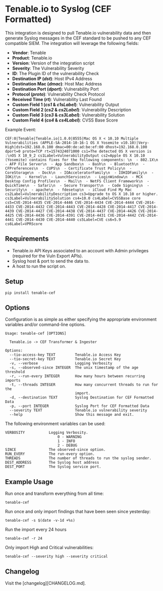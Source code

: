# Tenable.io to Syslog (CEF Formatted)

This integration is designed to pull Tenable.io vulnerability data and then
generate Syslog messages in the CEF standard to be pushed to any CEF compatible
SIEM.  The integration will leverage the following fields:

* **Vendor**: Tenable
* **Product**: Tenable.io
* **Version**: Version of the integration script
* **Severity**: The Vulnerability Severity
* **ID**: The Plugin ID of the vulnerability Check
* **Destination IP (_dst_)**: Host IPv4 Address
* **Destination Mac (_dmac_)**: Host Mac Address
* **Destination Port (_dport_)**: Vulnerability Port
* **Protocol (_proto_)**: Vulnerability Check Protocol
* **Received Time (_rt_)**: Vulnerability Last Found
* **Custom Field 1 (_cs1_ & _c1sLabel_)**: Vulnerability Output
* **Custom Field 2 (_cs2_ & _cs2Label_)**: Vulnerability Description
* **Custom Field 3 (_cs3_ & _cs3Label_)**: Vulnerability Solution
* **Custom Field 4 (_cs4_ & _cs4Label_)**: CVSS Base Score

Example Event:

```
CEF:0|Tenable|Tenable.io|1.0.0|8555|Mac OS X < 10.10 Multiple Vulnerabilities (APPLE-SA-2014-10-16-1 OS X Yosemite v10.10)|Very-High|dst=192.168.0.100 dmac=00:de:ad:be:ef:00 dhost=192.168.0.100 dport=0 proto=TCP rt=1574324071000 cs1=The detected OS X version is :\nOS X 10_9_2 cs1Label=VulnerabilityOutput cs2=Apple OS X 10.10 (Yosemite) contains fixes for the following components: \n  - 802.1X\n  - AFP File Server\n  - App Sandbox\n  - Bash\n  - Bluetooth\n  - CFPreferences\n  - CUPS\n  - Certificate Trust Policy\n  - CoreStorage\n  - Dock\n  - IOAcceleratorFamily\n  - IOHIDFamily\n  - IOKit\n  - Kernel\n  - LaunchServices\n  - LoginWindow\n  - MCX Desktop Config Profiles\n  - Mail\n  - NetFS Client Framework\n  - QuickTime\n  - Safari\n  - Secure Transport\n  - Code Signing\n  - Security\n  - apache\n  - fdesetup\n  - iCloud Find My Mac cs2Label=VulnerabilityDescription cs3=Upgrade to OS X 10.10 or higher. cs3Label=VulnerabilitySolution cs4=10.0 cs4Label=CVSSBase core cs5=CVE-2014-4435 CVE-2014-4446 CVE-2014-4434 CVE-2014-4444 CVE-2014-4433 CVE-2014-4432 CVE-2014-4443 CVE-2014-4428 CVE-2014-4417 CVE-2014-4439 CVE-2014-4427 CVE-2014-4438 CVE-2014-4437 CVE-2014-4426 CVE-2014-4425 CVE-2014-4436 CVE-2014-4391 CVE-2014-4431 CVE-2014-4442 CVE-2014-4441 CVE-2014-4430 CVE-2014-4440 cs5Label=CVE cs6=5.9 cs6Label=VPRScore
```

## Requirements

* Tenable.io API Keys associated to an account with Admin privileges (required
  for the Vuln Export APIs).
* Syslog host & port to send the data to.
* A host to run the script on.

## Setup

```
pip install tenable-cef
```


## Options

Configuration is as simple as either specifying the appropriate environment
variables and/or command-line options.

```
Usage: tenable-cef [OPTIONS]

  Tenable.io -> CEF Transformer & Ingester

Options:
  --tio-access-key TEXT         Tenable.io Access Key
  --tio-secret-key TEXT         Tenable.io Secret Key
  -v, --verbose                 Logging Verbosity
  -s, --observed-since INTEGER  The unix timestamp of the age threshold
  -r, --run-every INTEGER       How many hours between recurring imports
  -t, --threads INTEGER         How many concurrent threads to run for the
                                import.
  -d, --destination TEXT        Syslog Destination for CEF Formatted Data
  -p, --port INTEGER            Syslog Port for CEF Formatted Data
  --severity TEXT               Tenable.io vulnerability severity
  --help                        Show this message and exit.
```

The following environment variables can be used:

```
VERBOSITY           Logging Verbosity.
                        0 - WARNING
                        1 - INFO
                        2 - DEBUG
SINCE               The observed-since option.
RUN_EVERY           The run-every option.
THREADS             The number of threads to run the syslog sender.
DEST_ADDRESS        The Syslog host address
DEST_PORT           The Syslog service port.
```

## Example Usage

Run once and transform everything from all time:

```
tenable-cef
```

Run once and only import findings that have been seen since yesterday:

```
tenable-cef -s $(date -v-1d +%s)
```

Run the import every 24 hours

```
tenable-cef -r 24
```

Only import High and Critical vulnerabilities:

```
tenable-cef --severity high --severity critical
```

## Changelog

Visit the [changelog][CHANGELOG.md].